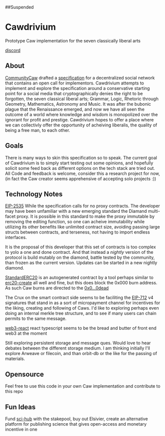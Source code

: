 ##Suspended

# Cawdrivium
Prototype Caw implementation for the seven classically liberal arts

[discord](https://discord.gg/BUJaYAFxRr)

## About

[CommunityCaw](https://twitter.com/CommunityCaw) drafted a [specification](https://www.reddit.com/r/SatoshiStreetBets/duplicates/up121h/caw_white_paper_decentralized_social_network/) for a decentralized social network that contains an open call for implementors.  Cawdrivium attempts to implement and explore the specification around a conservative starting point for a social media that cryptographically denies the right to be forgotten, the seven classical liberal arts; Grammar, Logic, Rhetoric through Geometry, Mathematics, Astronomy and Music.  It was after the bubonic plague that the Renaissance emerged, and now we have all seen the outcome of a world where knowledge and wisdom is monopolized over the ignorant for profit and prestige.  Cawdrivium hopes to offer a place where we can collectivly offer the opportunity of acheiving liberalis, the quality of being a free man, to each other.

## Goals
There is many ways to skin this specification so to speak.  The current goal of Cawdrivium is to simply start testing out some opinions, and hopefully solicit some feed back as different options on the tech stack are tried out. All Code and feedback is welcome, consider this a research project for now, (in fact the Caw creator seems apprehensive of accepting solo projects :))

## Technology Notes

[EIP-2535](https://eips.ethereum.org/EIPS/eip-2535) While the specification calls for no proxy contracts.  The developer may have been unfamiliar with a new emerging standard the Diamand multi-facet proxy.  It is possible in this standard to make the proxy immutable by removing the editing function, so one can acheive immutability while utilizing its other benefits like unlimited contract size, avoiding passing large structs between contracts, and terseness, not having to import endless interfaces.  

It is the proposal of this developer that this set of contracts is too complex to yolo a one and done contract.  And that instead a *nightly* version of the protocol is build mutably on the diamond, battle tested by the community, than frozen as the current version.  Updates can be started in a new nightly diamond.

[StandardERC20](https://etherscan.io/address/0xf3b9569F82B18aEf890De263B84189bd33EBe452#code) is an autogenerated contract by a tool perhaps similar to [erc20-create](https://vittominacori.github.io/erc20-generator/) all well and fine, but this does block the 0x000 burn address.  As such Caw burns are directed to the [0x0...0dead](https://etherscan.io/address/0x000000000000000000000000000000000000dead)  

The Crux on the smart contract side seems to be faciliting the [EIP-712](https://eips.ethereum.org/EIPS/eip-712) v4 signatures that stand in as a sort of micropayment channel for incentives for the liking, creating and following of Caws.  I'd like to exploring perhaps even doing an internal merkle tree structure, and to see if many users can chain permits to the same message.

[web3-react](https://github.com/NoahZinsmeister/web3-react) react typescript seems to be the bread and butter of front end web3 at the moment

Still exploring persistent storage and message ques.  Would love to hear debates between the different storage medium.  I am thinking initially I'll explore Arweave or filecoin, and than orbit-db or the like for the passing of materials.

## Opensource
Feel free to use this code in your own Caw implementation and contribute to this repo

## Fun Ideas
Fund [sci-hub](https://sci-hub.se/) with the stakepool, buy out Elsivier, create an alternative platform for publishing science that gives open-access and monetary incentive in one


